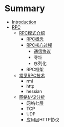 # Summary

* [Introduction](README.md)
* [RPC](rpc.md)
  * [RPC模式介绍](rpc/rpcmo-shi-jie-shao.md)
    * [RPC概念](rpc/rpcmo-shi-jie-shao/rpcgai-nian.md)
    * [RPC核心过程](rpc/rpcmo-shi-jie-shao/rpche-xin-guo-cheng.md)
      * [通信协议](rpc/rpcmo-shi-jie-shao/rpche-xin-guo-cheng/tong-xin-xie-yi.md)
      * 寻址
      * 序列化
    * RPC框架
  * [常见RPC技术](rpc/chang-jian-rpc-ji-zhu.md)
    * rmi
    * http
    * hessian
  * [网络协议分析](rpc/wang-luo-xie-yi-fen-xi.md)
    * 网络七层
    * TCP
    * UDP
    * 应用层HTTP协议

